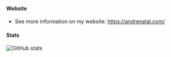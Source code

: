 #### Website
- See more information on my website: https://andrenatal.com/

#### Stats
![GitHub stats](https://github-readme-stats.vercel.app/api?username=andrenatal&theme=dark&show_icons=true)
